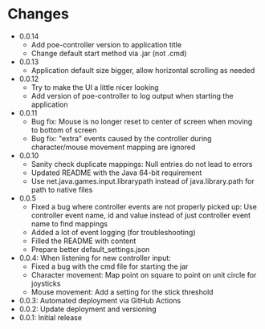 # Changes
- 0.0.14
    - Add poe-controller version to application title
    - Change default start method via .jar (not .cmd)
- 0.0.13
    - Application default size bigger, allow horizontal scrolling as needed
- 0.0.12
    - Try to make the UI a little nicer looking
    - Add version of poe-controller to log output when starting the application
- 0.0.11
    - Bug fix: Mouse is no longer reset to center of screen when moving to bottom of screen
    - Bug fix: "extra" events caused by the controller during character/mouse movement mapping are ignored
- 0.0.10
    - Sanity check duplicate mappings: Null entries do not lead to errors
    - Updated README with the Java 64-bit requirement
    - Use net.java.games.input.librarypath instead of java.library.path for path to native files
- 0.0.5
    - Fixed a bug where controller events are not properly picked up: Use controller event name, id and value instead of just controller event name to find mappings
    - Added a lot of event logging (for troubleshooting) 
    - Filled the README with content
    - Prepare better default_settings.json
- 0.0.4: When listening for new controller input: 
    - Fixed a bug with the cmd file for starting the jar
    - Character movement: Map point on square to point on unit circle for joysticks
    - Mouse movement: Add a setting for the stick threshold
- 0.0.3: Automated deployment via GitHub Actions
- 0.0.2: Update deployment and versioning
- 0.0.1: Initial release